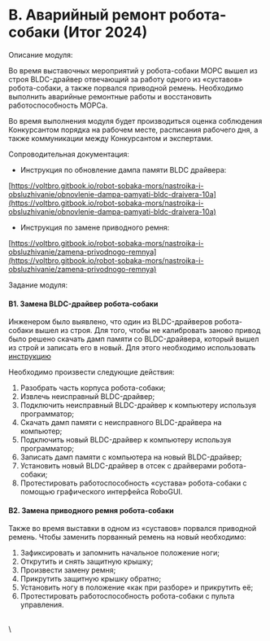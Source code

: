 # В. Аварийный ремонт робота-собаки (Итог 2024)

Описание модуля:

Во время выставочных мероприятий у робота-собаки МОРС вышел из строя BLDC-драйвер отвечающий за работу одного из «суставов» робота-собаки, а также порвался приводной ремень. Необходимо выполнить аварийные ремонтные работы и восстановить работоспособность МОРСа.

Во время выполнения модуля будет производиться оценка соблюдения Конкурсантом порядка на рабочем месте, расписания рабочего дня, а также коммуникации между Конкурсантом и экспертами.

Сопроводительная документация:

* Инструкция по обновление дампа памяти BLDC драйвера:

[https://voltbro.gitbook.io/robot-sobaka-mors/nastroika-i-obsluzhivanie/obnovlenie-dampa-pamyati-bldc-draivera-10a](https://voltbro.gitbook.io/robot-sobaka-mors/nastroika-i-obsluzhivanie/obnovlenie-dampa-pamyati-bldc-draivera-10a)

* Инструкция по замене приводного ремня:

[https://voltbro.gitbook.io/robot-sobaka-mors/nastroika-i-obsluzhivanie/zamena-privodnogo-remnya](https://voltbro.gitbook.io/robot-sobaka-mors/nastroika-i-obsluzhivanie/zamena-privodnogo-remnya)

Задание модуля:

#### В1. Замена BLDC-драйвер робота-собаки <a href="#r4rzw4dga74v" id="r4rzw4dga74v"></a>

Инженером было выявлено, что один из BLDC-драйверов робота-собаки вышел из строя. Для того, чтобы не калибровать заново привод было решено скачать дамп памяти со BLDC-драйвера, который вышел из строй и записать его в новый. Для этого необходимо использовать [инструкцию](https://voltbro.gitbook.io/robot-sobaka-mors/nastroika-i-obsluzhivanie/obnovlenie-dampa-pamyati-bldc-draivera-10a)

Необходимо произвести следующие действия:

1. Разобрать часть корпуса робота-собаки;
2. Извлечь неисправный BLDC-драйвер;
3. Подключить неисправный BLDC-драйвер к компьютеру используя программатор;
4. Скачать дамп памяти с неисправного BLDC-драйвера на компьютер;
5. Подключить новый BLDC-драйвер к компьютеру используя программатор;
6. Записать дамп памяти с компьютера на новый BLDC-драйвер;
7. Установить новый BLDC-драйвер в отсек с драйверами робота-собаки;
8. Протестировать работоспособность «сустава» робота-собаки с помощью графического интерфейса RoboGUI.

#### В2. Замена приводного ремня робота-собаки <a href="#hpboa06nq5vu" id="hpboa06nq5vu"></a>

Также во время выставки в одном из «суставов» порвался приводной ремень. Чтобы заменить порванный ремень на новый необходимо:

1. Зафиксировать и запомнить начальное положение ноги;
2. Открутить и снять защитную крышку;
3. Произвести замену ремня;
4. Прикрутить защитную крышку обратно;
5. Установить ногу в положение «как при разборе» и прикрутить её;
6. Протестировать работоспособность робота-собаки с пульта управления.

\
\
